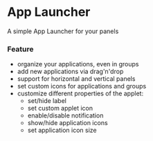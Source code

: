 # App Launcher

A simple App Launcher for your panels

### Feature

-   organize your applications, even in groups
-   add new applications via drag'n'drop
-   support for horizontal and vertical panels
-   set custom icons for applications and groups
-   customize different properties of the applet:
    -   set/hide label
    -   set custom applet icon
    -   enable/disable notification
    -   show/hide application icons
    -   set application icon size
